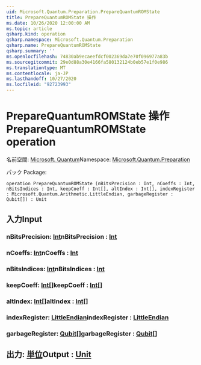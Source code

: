 ```yaml
---
uid: Microsoft.Quantum.Preparation.PrepareQuantumROMState
title: PrepareQuantumROMState 操作
ms.date: 10/26/2020 12:00:00 AM
ms.topic: article
qsharp.kind: operation
qsharp.namespace: Microsoft.Quantum.Preparation
qsharp.name: PrepareQuantumROMState
qsharp.summary: ''
ms.openlocfilehash: 74830ab9ecaeefdcf002369da7e70f096977a83b
ms.sourcegitcommit: 29e0d88a30e4166fa580132124b0eb57e1f0e986
ms.translationtype: MT
ms.contentlocale: ja-JP
ms.lasthandoff: 10/27/2020
ms.locfileid: "92723993"
---
```

# <a name="preparequantumromstate-operation"></a><span data-ttu-id="71393-102">PrepareQuantumROMState 操作</span><span class="sxs-lookup"><span data-stu-id="71393-102">PrepareQuantumROMState operation</span></span>

<span data-ttu-id="71393-103">名前空間: [Microsoft. Quantum](xref:Microsoft.Quantum.Preparation)</span><span class="sxs-lookup"><span data-stu-id="71393-103">Namespace: [Microsoft.Quantum.Preparation](xref:Microsoft.Quantum.Preparation)</span></span>

<span data-ttu-id="71393-104">パック [](https://nuget.org/packages/)</span><span class="sxs-lookup"><span data-stu-id="71393-104">Package: [](https://nuget.org/packages/)</span></span>




```qsharp
operation PrepareQuantumROMState (nBitsPrecision : Int, nCoeffs : Int, nBitsIndices : Int, keepCoeff : Int[], altIndex : Int[], indexRegister : Microsoft.Quantum.Arithmetic.LittleEndian, garbageRegister : Qubit[]) : Unit
```


## <a name="input"></a><span data-ttu-id="71393-105">入力</span><span class="sxs-lookup"><span data-stu-id="71393-105">Input</span></span>

### <a name="nbitsprecision--int"></a><span data-ttu-id="71393-106">nBitsPrecision: [Int](xref:microsoft.quantum.lang-ref.int)</span><span class="sxs-lookup"><span data-stu-id="71393-106">nBitsPrecision : [Int](xref:microsoft.quantum.lang-ref.int)</span></span>




### <a name="ncoeffs--int"></a><span data-ttu-id="71393-107">nCoeffs: [Int](xref:microsoft.quantum.lang-ref.int)</span><span class="sxs-lookup"><span data-stu-id="71393-107">nCoeffs : [Int](xref:microsoft.quantum.lang-ref.int)</span></span>




### <a name="nbitsindices--int"></a><span data-ttu-id="71393-108">nBitsIndices: [Int](xref:microsoft.quantum.lang-ref.int)</span><span class="sxs-lookup"><span data-stu-id="71393-108">nBitsIndices : [Int](xref:microsoft.quantum.lang-ref.int)</span></span>




### <a name="keepcoeff--int"></a><span data-ttu-id="71393-109">keepCoeff: [Int](xref:microsoft.quantum.lang-ref.int)[]</span><span class="sxs-lookup"><span data-stu-id="71393-109">keepCoeff : [Int](xref:microsoft.quantum.lang-ref.int)[]</span></span>




### <a name="altindex--int"></a><span data-ttu-id="71393-110">altIndex: [Int](xref:microsoft.quantum.lang-ref.int)[]</span><span class="sxs-lookup"><span data-stu-id="71393-110">altIndex : [Int](xref:microsoft.quantum.lang-ref.int)[]</span></span>




### <a name="indexregister--littleendian"></a><span data-ttu-id="71393-111">indexRegister: [LittleEndian](xref:Microsoft.Quantum.Arithmetic.LittleEndian)</span><span class="sxs-lookup"><span data-stu-id="71393-111">indexRegister : [LittleEndian](xref:Microsoft.Quantum.Arithmetic.LittleEndian)</span></span>




### <a name="garbageregister--qubit"></a><span data-ttu-id="71393-112">garbageRegister: [Qubit](xref:microsoft.quantum.lang-ref.qubit)[]</span><span class="sxs-lookup"><span data-stu-id="71393-112">garbageRegister : [Qubit](xref:microsoft.quantum.lang-ref.qubit)[]</span></span>





## <a name="output--unit"></a><span data-ttu-id="71393-113">出力: [単位](xref:microsoft.quantum.lang-ref.unit)</span><span class="sxs-lookup"><span data-stu-id="71393-113">Output : [Unit](xref:microsoft.quantum.lang-ref.unit)</span></span>

